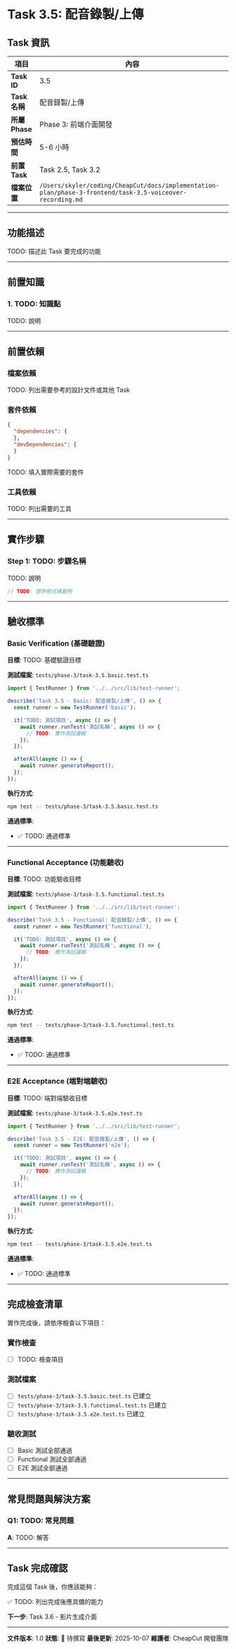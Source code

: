# Task 3.5: 配音錄製/上傳

## Task 資訊

| 項目 | 內容 |
|------|------|
| **Task ID** | 3.5 |
| **Task 名稱** | 配音錄製/上傳 |
| **所屬 Phase** | Phase 3: 前端介面開發 |
| **預估時間** | 5-6 小時 |
| **前置 Task** | Task 2.5, Task 3.2 |
| **檔案位置** | `/Users/skyler/coding/CheapCut/docs/implementation-plan/phase-3-frontend/task-3.5-voiceover-recording.md` |

---

## 功能描述

TODO: 描述此 Task 要完成的功能

---

## 前置知識

### 1. TODO: 知識點

TODO: 說明

---

## 前置依賴

### 檔案依賴
TODO: 列出需要參考的設計文件或其他 Task

### 套件依賴
```json
{
  "dependencies": {
  },
  "devDependencies": {
  }
}
```

TODO: 填入實際需要的套件

### 工具依賴
TODO: 列出需要的工具

---

## 實作步驟

### Step 1: TODO: 步驟名稱

TODO: 說明

```typescript
// TODO: 提供程式碼範例
```

---

## 驗收標準

### Basic Verification (基礎驗證)

**目標**: TODO: 基礎驗證目標

**測試檔案**: `tests/phase-3/task-3.5.basic.test.ts`

```typescript
import { TestRunner } from '../../src/lib/test-runner';

describe('Task 3.5 - Basic: 配音錄製/上傳', () => {
  const runner = new TestRunner('basic');

  it('TODO: 測試項目', async () => {
    await runner.runTest('測試名稱', async () => {
      // TODO: 實作測試邏輯
    });
  });

  afterAll(async () => {
    await runner.generateReport();
  });
});
```

**執行方式**:
```bash
npm test -- tests/phase-3/task-3.5.basic.test.ts
```

**通過標準**:
- ✅ TODO: 通過標準

---

### Functional Acceptance (功能驗收)

**目標**: TODO: 功能驗收目標

**測試檔案**: `tests/phase-3/task-3.5.functional.test.ts`

```typescript
import { TestRunner } from '../../src/lib/test-runner';

describe('Task 3.5 - Functional: 配音錄製/上傳', () => {
  const runner = new TestRunner('functional');

  it('TODO: 測試項目', async () => {
    await runner.runTest('測試名稱', async () => {
      // TODO: 實作測試邏輯
    });
  });

  afterAll(async () => {
    await runner.generateReport();
  });
});
```

**執行方式**:
```bash
npm test -- tests/phase-3/task-3.5.functional.test.ts
```

**通過標準**:
- ✅ TODO: 通過標準

---

### E2E Acceptance (端對端驗收)

**目標**: TODO: 端對端驗收目標

**測試檔案**: `tests/phase-3/task-3.5.e2e.test.ts`

```typescript
import { TestRunner } from '../../src/lib/test-runner';

describe('Task 3.5 - E2E: 配音錄製/上傳', () => {
  const runner = new TestRunner('e2e');

  it('TODO: 測試項目', async () => {
    await runner.runTest('測試名稱', async () => {
      // TODO: 實作測試邏輯
    });
  });

  afterAll(async () => {
    await runner.generateReport();
  });
});
```

**執行方式**:
```bash
npm test -- tests/phase-3/task-3.5.e2e.test.ts
```

**通過標準**:
- ✅ TODO: 通過標準

---

## 完成檢查清單

實作完成後，請依序檢查以下項目：

### 實作檢查
- [ ] TODO: 檢查項目

### 測試檔案
- [ ] `tests/phase-3/task-3.5.basic.test.ts` 已建立
- [ ] `tests/phase-3/task-3.5.functional.test.ts` 已建立
- [ ] `tests/phase-3/task-3.5.e2e.test.ts` 已建立

### 驗收測試
- [ ] Basic 測試全部通過
- [ ] Functional 測試全部通過
- [ ] E2E 測試全部通過

---

## 常見問題與解決方案

### Q1: TODO: 常見問題

**A**: TODO: 解答

---

## Task 完成確認

完成這個 Task 後，你應該能夠：

✅ TODO: 列出完成後應具備的能力

**下一步**: Task 3.6 - 影片生成介面

---

**文件版本**: 1.0
**狀態**: 📝 待撰寫
**最後更新**: 2025-10-07
**維護者**: CheapCut 開發團隊
